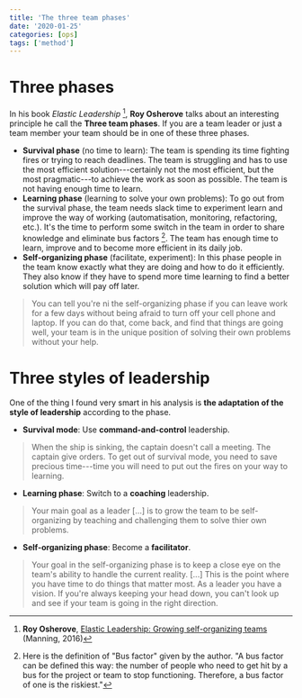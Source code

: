 ```yaml
---
title: 'The three team phases'
date: '2020-01-25'
categories: [ops]
tags: ['method']
---
```


# Three phases

In his book *Elastic Leadership* [^1], **Roy Osherove** talks about an interesting principle he call the **Three team phases**. If you are a team leader or just a team member your team should be in one of these three phases.

- **Survival phase** (no time to learn): The team is spending its time fighting fires or trying to reach deadlines. The team is struggling and has to use the most efficient solution---certainly not the most efficient, but the most pragmatic---to achieve the work as soon as possible. The team is not having enough time to learn.
- **Learning phase** (learning to solve your own problems): To go out from the survival phase, the team needs slack time to experiment learn and improve the way of working (automatisation, monitoring, refactoring, etc.). It's the time to perform some switch in the team in order to share knowledge and eliminate bus factors [^2]. The team has enough time to learn, improve and to become more efficient in its daily job.
- **Self-organizing phase** (facilitate, experiment): In this phase people in the team know exactly what they are doing and how to do it efficiently. They also know if they have to spend more time learning to find a better solution which will pay off later.

> You can tell you're ni the self-organizing phase if you can leave work for a few days without being afraid to turn off your cell phone and laptop. If you can do that, come back, and find that things are going well, your team is in the unique position of solving their own problems without your help.

# Three styles of leadership

One of the thing I found very smart in his analysis is **the adaptation of the style of leadership** according to the phase.

- **Survival mode**: Use **command-and-control** leadership.

> When the ship is sinking, the captain doesn't call a meeting. The captain give orders. To get out of survival mode, you need to save precious time---time you will need to put out the fires on your way to learning.

- **Learning phase**: Switch to a **coaching** leadership.

> Your main goal as a leader [...] is to grow the team to be self-organizing by teaching and challenging them to solve thier own problems.

- **Self-organizing phase**: Become a **facilitator**.

> Your goal in the self-organizing phase is to keep a close eye on the team's ability to handle the current reality. [...] This is the point where you have time to do things that matter most. As a leader you have a vision. If you're always keeping your head down, you can't look up and see if your team is going in the right direction. 

[^1]: **Roy Osherove**, [Elastic Leadership: Growing self-organizing teams](https://www.goodreads.com/book/show/27751552-elastic-leadership) (Manning, 2016)

[^2]: Here is the definition of "Bus factor" given by the author.
"A bus factor can be defined this way: the number of people who need to get hit by a bus for the project or team to stop functioning. Therefore, a bus factor of one is the riskiest."